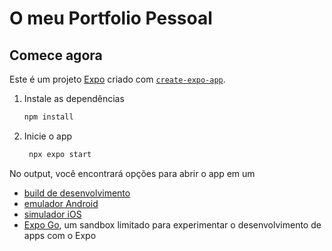 # O meu Portfolio Pessoal

## Comece agora

Este é um projeto [Expo](https://expo.dev) criado com [`create-expo-app`](https://www.npmjs.com/package/create-expo-app).

1. Instale as dependências

   ```bash
   npm install
   ```

2. Inicie o app

   ```bash
    npx expo start
   ```

No output, você encontrará opções para abrir o app em um

- [build de desenvolvimento](https://docs.expo.dev/develop/development-builds/introduction/)
- [emulador Android](https://docs.expo.dev/workflow/android-studio-emulator/)
- [simulador iOS](https://docs.expo.dev/workflow/ios-simulator/)
- [Expo Go](https://expo.dev/go), um sandbox limitado para experimentar o desenvolvimento de apps com o Expo
